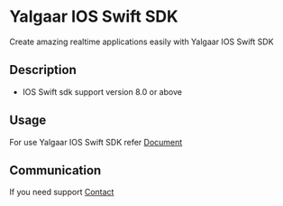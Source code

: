 # Yalgaar IOS Swift SDK
Create amazing realtime applications easily with Yalgaar IOS Swift SDK

## Description
* IOS Swift sdk support version 8.0 or above

## Usage
For use Yalgaar IOS Swift SDK refer [Document](https://www.yalgaar.io/documentation/ios-swift-api)

## Communication
If you need support [Contact](https://www.yalgaar.io/contact-us)